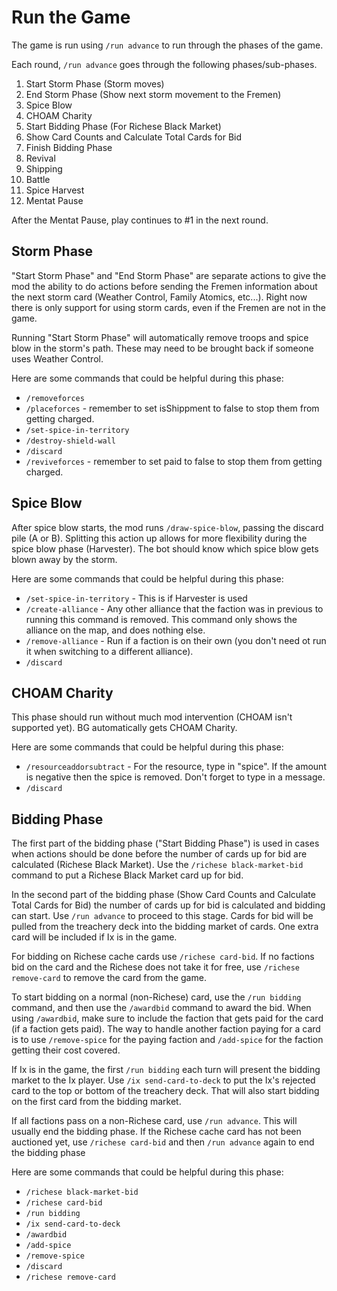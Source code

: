 # Run the Game
The game is run using `/run advance` to run through the phases of the game.

Each round, `/run advance` goes through the following phases/sub-phases.

1. Start Storm Phase (Storm moves)
2. End Storm Phase (Show next storm movement to the Fremen)
3. Spice Blow
4. CHOAM Charity
5. Start Bidding Phase (For Richese Black Market)
6. Show Card Counts and Calculate Total Cards for Bid
7. Finish Bidding Phase
8. Revival
9. Shipping
10. Battle
11. Spice Harvest
12. Mentat Pause

After the Mentat Pause, play continues to #1 in the next round.

## Storm Phase
"Start Storm Phase" and "End Storm Phase" are separate actions to give the mod the ability to do actions
before sending the Fremen information about the next storm card (Weather Control, Family Atomics, etc...).
Right now there is only support for using storm cards, even if the Fremen are not in the game.

Running "Start Storm Phase" will automatically remove troops and spice blow in the storm's path. These may
need to be brought back if someone uses Weather Control.

Here are some commands that could be helpful during this phase:
* `/removeforces`
* `/placeforces` - remember to set isShippment to false to stop them from getting charged.
* `/set-spice-in-territory`
* `/destroy-shield-wall`
* `/discard`
* `/reviveforces` - remember to set paid to false to stop them from getting charged.


## Spice Blow
After spice blow starts, the mod runs `/draw-spice-blow`, passing the discard pile (A or B).  Splitting this action
up allows for more flexibility during the spice blow phase (Harvester).  The bot should know which spice blow
gets blown away by the storm.

Here are some commands that could be helpful during this phase:
* `/set-spice-in-territory` - This is if Harvester is used
* `/create-alliance` - Any other alliance that the faction was in previous to running this command is removed.  This command only shows the alliance on the map, and does nothing else.
* `/remove-alliance` - Run if a faction is on their own (you don't need ot run it when switching to a different alliance).
* `/discard`

## CHOAM Charity
This phase should run without much mod intervention (CHOAM isn't supported yet). BG automatically gets CHOAM Charity.

Here are some commands that could be helpful during this phase:
* `/resourceaddorsubtract` - For the resource, type in "spice". If the amount is negative then the spice is removed. Don't forget to type in a message.
* `/discard`

## Bidding Phase
The first part of the bidding phase ("Start Bidding Phase") is used in cases when actions should be done before the number
of cards up for bid are calculated (Richese Black Market).  Use the `/richese black-market-bid` command to put a Richese
Black Market card up for bid.

In the second part of the bidding phase (Show Card Counts and Calculate Total Cards for Bid) the number of cards up for bid
is calculated and bidding can start. Use `/run advance` to proceed to this stage. Cards for bid will be pulled from the treachery deck into the bidding market of cards. One extra card will be included if Ix is in the game.

For bidding on Richese cache cards use `/richese card-bid`.
If no factions bid on the card and the Richese does not take it for free, use `/richese remove-card` to remove the card from the game.

To start bidding on a normal (non-Richese) card, use the `/run bidding` command, and then use the `/awardbid` command to award the bid.
When using `/awardbid`, make sure to include the faction that gets paid for the card (if a faction gets paid). The way to handle another faction paying for a card is to use `/remove-spice` for the paying faction and `/add-spice` for the faction getting their cost covered.

If Ix is in the game, the first `/run bidding` each turn will present the bidding market to the Ix player.
Use `/ix send-card-to-deck` to put the Ix's rejected card to the top or bottom of the treachery deck. That will also start bidding on the first card from the bidding market.

If all factions pass on a non-Richese card, use `/run advance`. This will usually end the bidding phase.
If the Richese cache card has not been auctioned yet, use `/richese card-bid` and then `/run advance` again to end the bidding phase

Here are some commands that could be helpful during this phase:
* `/richese black-market-bid`
* `/richese card-bid`
* `/run bidding`
* `/ix send-card-to-deck`
* `/awardbid`
* `/add-spice`
* `/remove-spice`
* `/discard`
* `/richese remove-card`
